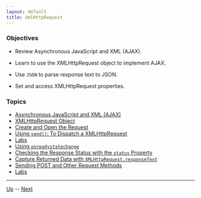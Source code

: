 ```yaml
---
layout: default
title: XmlHttpRequest
---
```


### Objectives
* Review Asynchronous JavaScript and XML (AJAX).

* Learn to use the XMLHttpRequest object to implement AJAX.

* Use `JSON` to parse response text to JSON.

* Set and access XMLHttpRequest properties.

### Topics
*  [Asynchronous JavaScript and XML (AJAX)](ajax.md) 
*  [XMLHttpRequest Object](xhrObject.md) 
*  [Create and Open the Request](createAndOpenRequest.md) 
*  [Using `send()`: To Dispatch a XMLHttpRequest](send.md) 
*  [Labs](get-labs.md) 
*  [Using `onreadystatechange`](onReadyStateChange.md) 
*  [Checking the Response Status with the `status` Property](status.md) 
*  [Capture Returned Data with `XMLHttpRequest.responseText`](responseText.md) 
*  [Sending POST and Other Request Methods](post.md) 
*  [Labs](labs.md) 

<hr>

[Up](../README.md) -- [Next](ajax.md)
